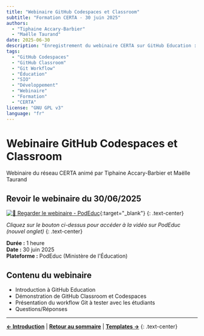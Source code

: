 ```yaml
---
title: "Webinaire GitHub Codespaces et Classroom"
subtitle: "Formation CERTA - 30 juin 2025"
authors: 
  - "Tiphaine Accary-Barbier"
  - "Maëlle Taurand"
date: 2025-06-30
description: "Enregistrement du webinaire CERTA sur GitHub Education : découverte de Classroom et Codespaces"
tags: 
  - "GitHub Codespaces"
  - "GitHub Classroom"
  - "Git Workflow"
  - "Éducation"
  - "SIO"
  - "Développement"
  - "Webinaire"
  - "Formation"
  - "CERTA"
license: "GNU GPL v3"
language: "fr"
---
```


# Webinaire GitHub Codespaces et Classroom
Webinaire du réseau CERTA animé par Tiphaine Accary-Barbier et Maëlle Taurand

## Revoir le webinaire du 30/06/2025

[![🎥 Regarder le webinaire - PodEduc](https://img.shields.io/badge/🎥_Regarder_le_webinaire-PodEduc-blue?style=for-the-badge&logo=play&logoColor=white)](https://podeduc.apps.education.fr/video/100993-github-education-classroom-et-codespaces-webinaire-certa-062025/){:target="_blank"}
{: .text-center}

*Cliquez sur le bouton ci-dessus pour accéder à la vidéo sur PodEduc (nouvel onglet)*
{: .text-center}

**Durée :** 1 heure  
**Date :** 30 juin 2025  
**Plateforme :** PodEduc (Ministère de l'Éducation)

## Contenu du webinaire

- Introduction à GitHub Education
- Démonstration de GitHub Classroom et Codespaces
- Présentation du workflow Git à tester avec les étudiants
- Questions/Réponses

---

**[← Introduction](intro.md)** | **[Retour au sommaire](README.md)** | **[Templates →](github_codespace_templates.md)**
{: .text-center}
